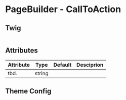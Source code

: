 # PageBuilder - CallToAction

## Twig

```html

```

## Attributes

| Attribute | Type   | Default                                             | Desciprion                                           |
|-----------|--------|---------------|------------------------------------------------------|
| tbd.      | string |                                                     |  |

## Theme Config

```json

```
